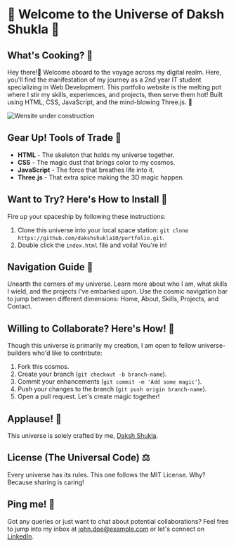 # 🚀 Welcome to the Universe of Daksh Shukla 👋

## What's Cooking? 🍳

Hey there!🖖 Welcome aboard to the voyage across my digital realm. Here, you'll find the manifestation of my journey as a 2nd year IT student specializing in Web Development. This portfolio website is the melting pot where I stir my skills, experiences, and projects, then serve them hot! Built using HTML, CSS, JavaScript, and the mind-blowing Three.js. 🌟

![Wensite under construction](screenshot-url)

## Gear Up! Tools of Trade 🧰

- **HTML** - The skeleton that holds my universe together.
- **CSS** - The magic dust that brings color to my cosmos.
- **JavaScript** - The force that breathes life into it.
- **Three.js** - That extra spice making the 3D magic happen.

## Want to Try? Here's How to Install 🔧

Fire up your spaceship by following these instructions:

1. Clone this universe into your local space station: `git clone https://github.com/dakshshukla10/portfolio.git`.
2. Double click the `index.html` file and voila! You're in!

## Navigation Guide 🧭

Unearth the corners of my universe. Learn more about who I am, what skills I wield, and the projects I've embarked upon. Use the cosmic navigation bar to jump between different dimensions: Home, About, Skills, Projects, and Contact.

## Willing to Collaborate? Here's How! 🤝

Though this universe is primarily my creation, I am open to fellow universe-builders who'd like to contribute:

1. Fork this cosmos.
2. Create your branch (`git checkout -b branch-name`).
3. Commit your enhancements (`git commit -m 'Add some magic'`).
4. Push your changes to the branch (`git push origin branch-name`).
5. Open a pull request. Let's create magic together!

## Applause! 👏

This universe is solely crafted by me, [Daksh Shukla](https://github.com/dakshshukla10).

## License (The Universal Code) ⚖️

Every universe has its rules. This one follows the MIT License. Why? Because sharing is caring!

## Ping me! 📧

Got any queries or just want to chat about potential collaborations? Feel free to jump into my inbox at john.doe@example.com or let's connect on [LinkedIn](www.linkedin.com/in/daksh-shukla-53a905202).

